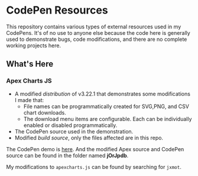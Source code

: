 # CodePen Resources

This repository contains various types of external resources used in my CodePens. It's of no use to anyone else because the code here is generally used to demonstrate bugs, code modifications, and there are no complete working projects here.

## What's Here

### Apex Charts JS

* A modified *distribution* of v3.22.1 that demonstrates some modifications I made that:
  * File names can be programmatically created for SVG,PNG, and CSV chart downloads.
  * The download menu items are configurable. Each can be individually enabled or disabled programmatically.
* The CodePen source used in the demonstration.
* Modified *build source*, only the files affected are in this repo.

The CodePen demo is [here](<https://codepen.io/jxmot/pen/jOrJpdb>). And the modified Apex source and CodePen source can be found in the folder named **jOrJpdb**.

My modifications to `apexcharts.js` can be found by searching for `jxmot`.

